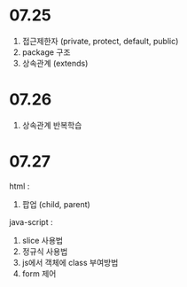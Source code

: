 07.25
===
1. 접근제한자 (private, protect, default, public)
2. package 구조 
3. 상속관계 (extends)

07.26
===
1. 상속관계 반복학습


07.27
===
html : 
  1. 팝업 (child, parent)    

java-script : 
  1. slice 사용법
  2. 정규식 사용법
  3. js에서 객체에 class 부여방법
  4. form 제어
